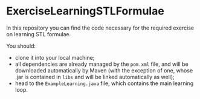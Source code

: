 # ExerciseLearningSTLFormulae
In this repository you can find the code necessary for the required exercise on learning STL formulae.

You should:
* clone it into your local machine;
* all dependencies are already managed by the `pom.xml` file, and will be downloaded automatically by Maven (with the exception of one, whose .jar is contained in `libs` and will be linked automatically as well);
* head to the `ExampleLearning.java` file, which contains the main learning loop.
